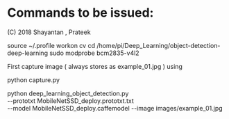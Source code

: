 Commands to be issued:
=======================
 (C) 2018 Shayantan , Prateek 

source ~/.profile 
workon cv
cd /home/pi/Deep_Learning/object-detection-deep-learning
sudo modprobe bcm2835-v4l2

First capture image ( always stores as example_01.jpg ) using

  python capture.py



python deep_learning_object_detection.py \
	--prototxt MobileNetSSD_deploy.prototxt.txt \
	--model MobileNetSSD_deploy.caffemodel --image images/example_01.jpg 
